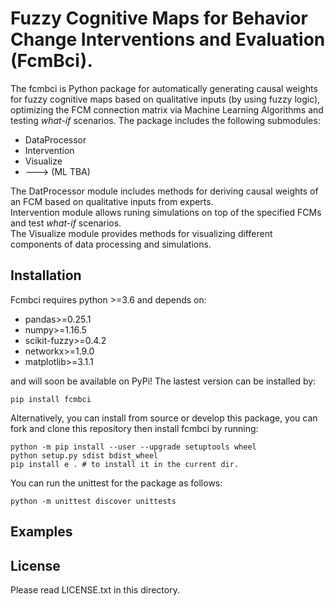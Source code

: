 # Fuzzy Cognitive Maps for Behavior Change Interventions and Evaluation (FcmBci).

The fcmbci is Python package for automatically generating causal weights for fuzzy cognitive maps based on qualitative inputs (by using fuzzy logic), optimizing the FCM connection matrix via Machine Learning Algorithms and testing <em>what-if</em> scenarios. The package includes the following submodules:

* DataProcessor
* Intervention
* Visualize
* ---> (ML TBA)

<a ref=fcmbci\data_processor\data_processor.md> The DatProcessor module </a> includes methods for deriving causal weights of an FCM based on qualitative inputs from experts. <br> 
<a ref=fcmbci\intervention\FcmIntervention.md> Intervention module </a> allows runing simulations on top of the specified FCMs and test <em>what-if</em> scenarios. <br>
<a ref=fcmbci\vizualization\FcmVisualize.md> The Visualize module </a> provides methods for visualizing different components of data processing and simulations. <br>

## Installation
Fcmbci requires python >=3.6 and depends on:

* pandas>=0.25.1
* numpy>=1.16.5
* scikit-fuzzy>=0.4.2
* networkx>=1.9.0
* matplotlib>=3.1.1

and will soon be available on PyPi! The lastest version can be installed by:

```
pip install fcmbci
```

Alternatively, you can install from source or develop this package, you can fork and clone this repository then install fcmbci by running:

```
python -m pip install --user --upgrade setuptools wheel
python setup.py sdist bdist_wheel
pip install e . # to install it in the current dir.
```

You can run the unittest for the package as follows:

```
python -m unittest discover unittests
```

## Examples



## License

Please read LICENSE.txt in this directory.